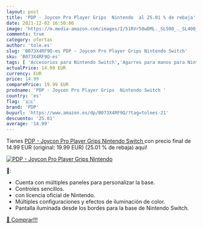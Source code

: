 ```yaml
---
layout: post
title: 'PDP - Joycon Pro Player Grips  Nintendo  al 25.01 % de rebaja'
date: 2021-12-02 16:50:06
image: 'https://m.media-amazon.com/images/I/51RVr50wDML._SL500_._SL400_.jpg'
comments: true
category: ofertas
author: 'tole.es'
slug: 'B073X4RF9Q-es PDP - Joycon Pro Player Grips Nintendo Switch'
sku: 'B073X4RF9Q-es'
tags: [ 'Accesorios para Nintendo Switch','Agarres para manos para Nintendo Switch','Hardware y juegos para Nintendo Switch','Sistemas heredados','Sistemas heredados de Nintendo','Videojuegos','nintendo','pdp', ]
actualPrice: 14.99 EUR
currency: EUR
price: 14.99
comparePrice: 19.99 EUR
prodname: 'PDP - Joycon Pro Player Grips  Nintendo Switch '
country: 'es'
flag: '🇪🇸'
brand: 'PDP'
buyurl: 'https://www.amazon.es/dp/B073X4RF9Q/?tag=tolees-21'
descuento: '25.01'
average: '14.99'
---
```


Tienes [PDP - Joycon Pro Player Grips  Nintendo Switch ](https://www.amazon.es/dp/B073X4RF9Q/?tag=tolees-21) con precio final de  14.99 EUR (original: 19.99 EUR) (25.01 %  de rebaja) aqui!

[![PDP - Joycon Pro Player Grips  Nintendo ](https://m.media-amazon.com/images/I/51RVr50wDML._SL500_._SL400_.jpg)](https://www.amazon.es/dp/B073X4RF9Q/?tag=tolees-21)

🔎:

- Cuenta con múltiples paneles para personalizar la base.
- Controles sencillos.
- con licencia oficial de Nintendo.
- Múltiples configuraciones y efectos de iluminación de color.
- Pantalla iluminada desde los bordes para la base de Nintendo Switch.

[🛒 Comprar!!!](https://www.amazon.es/dp/B073X4RF9Q/?tag=tolees-21)
